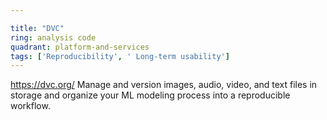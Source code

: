 ```yaml
---

title: "DVC"
ring: analysis code
quadrant: platform-and-services
tags: ['Reproducibility', ' Long-term usability']
---
```

https://dvc.org/
Manage and version images, audio, video, and text files in storage and organize your ML modeling process into a reproducible workflow.
